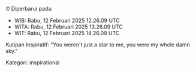 ⏰ Diperbarui pada:
- WIB: Rabu, 12 Februari 2025 12.26.09 UTC
- WITA: Rabu, 12 Februari 2025 13.26.09 UTC
- WIT: Rabu, 12 Februari 2025 14.26.09 UTC

Kutipan Inspiratif:
"You weren't just a star to me, you were my whole damn sky."


Kategori: inspirational

